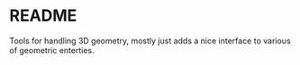 # README #

Tools for handling 3D geometry, mostly just adds a nice interface to various of geometric enterties.

